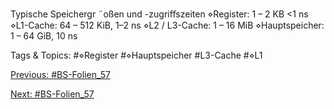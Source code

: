 Typische Speichergr ¨oßen und -zugriﬀszeiten
⋄Register: 1 – 2 KB <1 ns
⋄L1-Cache: 64 – 512 KiB, 1–2 ns
⋄L2 / L3-Cache: 1 – 16 MiB
⋄Hauptspeicher: 1 – 64 GiB, 10 ns

   Tags & Topics:
   #⋄Register
   #⋄Hauptspeicher
   #L3-Cache
   #⋄L1

[Previous: #BS-Folien_57](BS-Folien_57.md)

[Next: #BS-Folien_57](BS-Folien_57.md)
